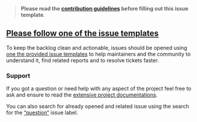 <!-- Click on the "Preview" tab to render the instructions in a more readable format -->

> **Please read the [contribution guidelines](https://github.com/arcticicestudio/styleguide-javascript/blob/develop/CONTRIBUTING.md) before filling out this issue template**.

## [Please follow one of the issue templates](https://github.com/arcticicestudio/styleguide-javascript/issues/new/choose)

To keep the backlog clean and actionable, issues should be opened using [one the provided issue templates](https://github.com/arcticicestudio/styleguide-javascript/issues/new/choose) to help maintainers and the community to understand it, find related reports and to resolve tickets faster.

### Support

If you got a question or need help with any aspect of the project feel free to ask and ensure to read the [extensive project documentations](https://arcticicestudio.github.io/styleguide-javascript).

You can also search for already opened and related issue using the search for the [“question“](https://github.com/arcticicestudio/styleguide-javascript/labels/type-question) issue label.
